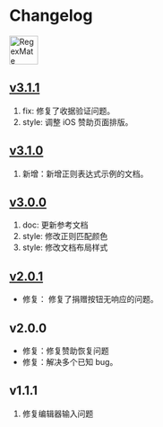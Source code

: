 Changelog
===

<a target="_blank" href="https://apps.apple.com/app/regex-mate/id6479819388" title="RegexMate for macOS">
  <img alt="RegexMate AppStore" src="https://jaywcjlove.github.io/sb/download/macos.svg" height="51">
</a>

## [v3.1.1](https://github.com/jaywcjlove/regex-mate/releases/tag/v3.1.1)

1. fix: 修复了收据验证问题。
2. style: 调整 iOS 赞助页面排版。


## [v3.1.0](https://github.com/jaywcjlove/regex-mate/releases/tag/v3.1.0)

1. 新增：新增正则表达式示例的文档。

## [v3.0.0](https://github.com/jaywcjlove/regex-mate/releases/tag/v3.0.0)

1. doc: 更新参考文档
2. style: 修改正则匹配颜色
3. style: 修改文档布局样式

## [v2.0.1](https://github.com/jaywcjlove/regex-mate/releases/tag/v2.0.1)

- 修复： 修复了捐赠按钮无响应的问题。  

## v2.0.0

- 修复：修复赞助恢复问题
- 修复：解决多个已知 bug。

## v1.1.1

1. 修复编辑器输入问题